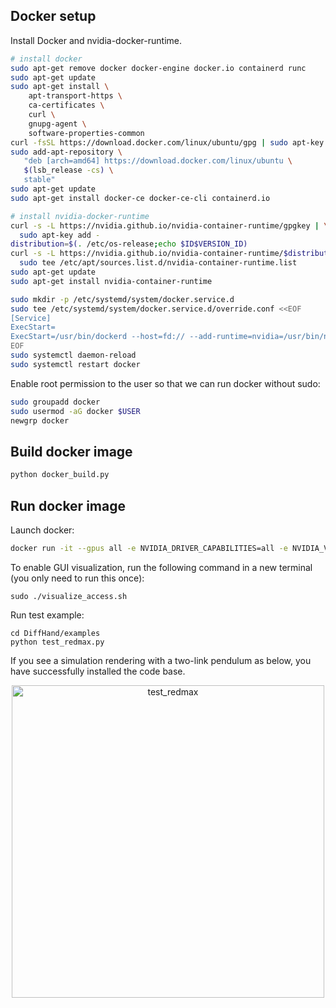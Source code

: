 ## Docker setup

Install Docker and nvidia-docker-runtime. 

```bash
# install docker
sudo apt-get remove docker docker-engine docker.io containerd runc
sudo apt-get update
sudo apt-get install \
    apt-transport-https \
    ca-certificates \
    curl \
    gnupg-agent \
    software-properties-common
curl -fsSL https://download.docker.com/linux/ubuntu/gpg | sudo apt-key add -
sudo add-apt-repository \
   "deb [arch=amd64] https://download.docker.com/linux/ubuntu \
   $(lsb_release -cs) \
   stable"
sudo apt-get update
sudo apt-get install docker-ce docker-ce-cli containerd.io
```

```bash
# install nvidia-docker-runtime
curl -s -L https://nvidia.github.io/nvidia-container-runtime/gpgkey | \
  sudo apt-key add -
distribution=$(. /etc/os-release;echo $ID$VERSION_ID)
curl -s -L https://nvidia.github.io/nvidia-container-runtime/$distribution/nvidia-container-runtime.list | \
  sudo tee /etc/apt/sources.list.d/nvidia-container-runtime.list
sudo apt-get update
sudo apt-get install nvidia-container-runtime

sudo mkdir -p /etc/systemd/system/docker.service.d
sudo tee /etc/systemd/system/docker.service.d/override.conf <<EOF
[Service]
ExecStart=
ExecStart=/usr/bin/dockerd --host=fd:// --add-runtime=nvidia=/usr/bin/nvidia-container-runtime
EOF
sudo systemctl daemon-reload
sudo systemctl restart docker
```

Enable root permission to the user so that we can run docker without sudo:
```bash
sudo groupadd docker
sudo usermod -aG docker $USER
newgrp docker
```
## Build docker image

```bash
python docker_build.py
```

## Run docker image

Launch docker:

```bash
docker run -it --gpus all -e NVIDIA_DRIVER_CAPABILITIES=all -e NVIDIA_VISIBLE_DEVICES=all --net=host --env="DISPLAY" diffhand:latest
```

To enable GUI visualization, run the following command in a new terminal (you only need to run this once):

```
sudo ./visualize_access.sh
```

Run test example:

```
cd DiffHand/examples
python test_redmax.py
```

If you see a simulation rendering with a two-link pendulum as below, you have successfully installed the code base.

<p align="center">
    <img src="../demos/test_redmax.gif" alt="test_redmax" width="500" />
</p>

